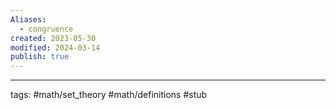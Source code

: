 ```yaml
---
Aliases:
  - congruence
created: 2023-05-30
modified: 2024-03-14
publish: true
---
```


---
tags: #math/set_theory  #math/definitions #stub